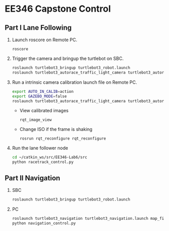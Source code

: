 # EE346 Capstone Control

## Part I Lane Following
1. Launch roscore on Remote PC.
    ```
    roscore
    ```
2. Trigger the camera and bringup the turtlebot on SBC.
    ```bash
    roslaunch turtlebot3_bringup turtlebot3_robot.launch
    roslaunch turtlebot3_autorace_traffic_light_camera turtlebot3_autorace_camera_pi.launch
    ```

3. Run a intrinsic camera calibration launch file on Remote PC.
    ```bash
    export AUTO_IN_CALIB=action
    export GAZEBO_MODE=false
    roslaunch turtlebot3_autorace_traffic_light_camera turtlebot3_autorace_intrinsic_camera_calibration.launch
    ```

   - View calibrated images
       ```
       rqt_image_view
       ```

   - Change ISO if the frame is shaking

       ```
       rosrun rqt_reconfigure rqt_reconfigure
       ```

4. Run the lane follower node
    ```bash
    cd ~/catkin_ws/src/EE346-Lab6/src
    python racetrack_control.py
    ```
## Part II Navigation

1. SBC
    ```bash
    roslaunch turtlebot3_bringup turtlebot3_robot.launch
    ```
2. PC
    ```bash
    roslaunch turtlebot3_navigation turtlebot3_navigation.launch map_file:=$HOME/map_lab.yaml
    python navigation_control.py
    ```
